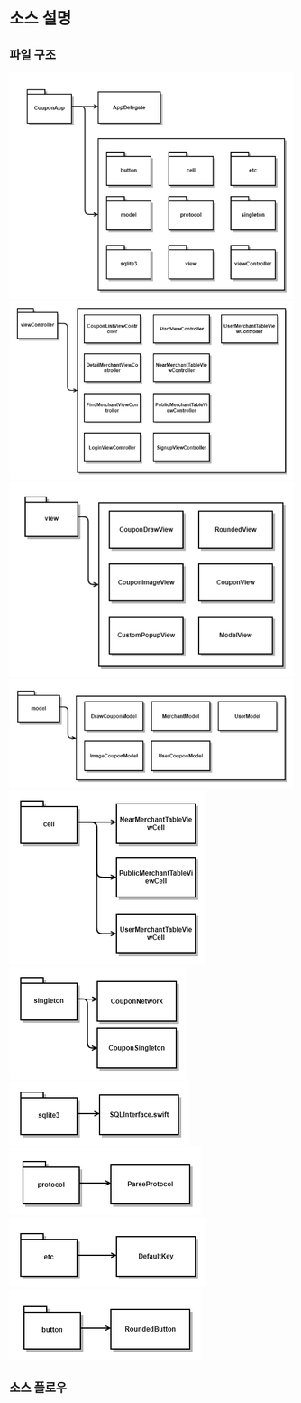 # 소스 설명

파일 구조
-------------
![Alt text](/readme_images/file/couponapp.png)
![Alt text](/readme_images/file/viewcontroller.png)
![Alt text](/readme_images/file/view.png)
![Alt text](/readme_images/file/model.png)
![Alt text](/readme_images/file/cell.png)
![Alt text](/readme_images/file/signleton.png)
![Alt text](/readme_images/file/sqlite3.png)
![Alt text](/readme_images/file/protocol.png)
![Alt text](/readme_images/file/etc.png)
![Alt text](/readme_images/file/button.png)


소스 플로우
-------------